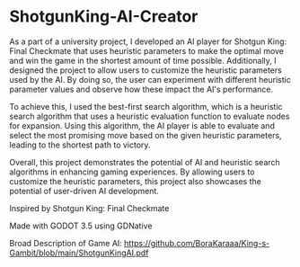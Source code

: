 # ShotgunKing-AI-Creator

As a part of a university project, I developed an AI player for Shotgun King: Final Checkmate that uses heuristic parameters to make the optimal move and win the game in the shortest amount of time possible. Additionally, I designed the project to allow users to customize the heuristic parameters used by the AI. By doing so, the user can experiment with different heuristic parameter values and observe how these impact the AI's performance.

To achieve this, I used the best-first search algorithm, which is a heuristic search algorithm that uses a heuristic evaluation function to evaluate nodes for expansion. Using this algorithm, the AI player is able to evaluate and select the most promising move based on the given heuristic parameters, leading to the shortest path to victory.

Overall, this project demonstrates the potential of AI and heuristic search algorithms in enhancing gaming experiences. By allowing users to customize the heuristic parameters, this project also showcases the potential of user-driven AI development.

Inspired by Shotgun King: Final Checkmate

Made with GODOT 3.5 using GDNative

Broad Description of Game AI: https://github.com/BoraKaraaa/King-s-Gambit/blob/main/ShotgunKingAI.pdf
